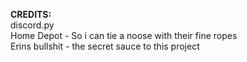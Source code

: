 **CREDITS:**<br>
discord.py<br>
Home Depot - So i can tie a noose with their fine ropes <br>
Erins bullshit - the secret sauce to this project
